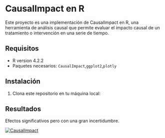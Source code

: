 # CausalImpact en R

Este proyecto es una implementación de CausalImpact en R, una herramienta de análisis causal que permite evaluar el impacto causal de un tratamiento o intervención en una serie de tiempo.

## Requisitos

- R version 4.2.2 
- Paquetes necesarios: `CausalImpact`,`ggplot2`,`plotly`

## Instalación

1. Clona este repositorio en tu máquina local:

## Resultados

Efectos significativos pero con una gran incertidumbre. 

[![CausalImpact](causalimpact.png)](https://github.com/ijlm/CausalImpact-events-R/blob/main/result/resultado.JPG?raw=true)
